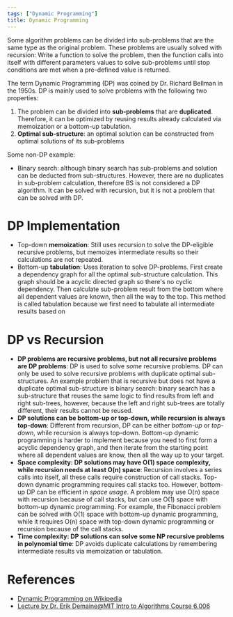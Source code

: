 ```yaml
---
tags: ["Dynamic Programming"]
title: Dynamic Programming
---
```


Some algorithm problems can be divided into sub-problems that are the same type as the original problem. These problems are usually solved with recursion: Write a function to solve the problem, then the function calls into itself with different parameters values to solve sub-problems until stop conditions are met when a pre-defined value is returned.

The term Dynamic Programming (DP) was coined by Dr. Richard Bellman in the 1950s. DP is mainly used to solve problems with the following two properties:

1. The problem can be divided into **sub-problems** that are **duplicated**. Therefore, it can be optimized by reusing results already calculated via  memoization or a bottom-up tabulation.
2. **Optimal sub-structure**: an optimal solution can be constructed from optimal solutions of its sub-problems

Some non-DP example:

- Binary search: although binary search has sub-problems and solution can be deducted from sub-structures. However, there are no duplicates in sub-problem calculation, therefore BS is not considered a DP algorithm. It can be solved with recursion, but it is not a problem that can be solved with DP.

# DP Implementation

- Top-down **memoization**: Still uses recursion to solve the DP-eligible recursive problems, but memoizes intermediate results so their calculations are not repeated.
- Bottom-up **tabulation**: Uses iteration to solve DP-problems. First create a dependency graph for all the optimal sub-structure calculation. This graph should be a acyclic directed graph so there's no cyclic dependency. Then calculate sub-problem result from the bottom where all dependent values are known, then all the way to the top. This method is called tabulation because we first need to tabulate all intermediate results based on 

# DP vs Recursion

- **DP problems are recursive problems, but not all recursive problems are DP problems**: DP is used to solve *some* recursive problems. DP can only be used to solve recursive problems with duplicate optimal sub-structures. An example problem that is recursive but does not have a duplicate optimal sub-structure is binary search: binary search has a sub-structure that reuses the same logic to find results from left and right sub-trees, however, because the left and right sub-trees are totally different, their results cannot be reused.
- **DP solutions can be bottom-up or top-down, while recursion is always top-down**: Different from recursion, DP can be either *bottom-up* or *top-down*, while recursion is always top-down. Bottom-up dynamic programming is harder to implement because you need to first form a acyclic dependency graph, and then iterate from the starting point where all dependent values are know, then all the way up to your target.
- **Space complexity: DP solutions may have O(1) space complexity, while recursion needs at least O(n) space**: Recursion involves a series calls into itself, all these calls require construction of call stacks. Top-down dynamic programming requires call stacks too. However, bottom-up DP can be efficient in *space usage*. A problem may use O(n) space with recursion because of call stacks, but can use O(1) space with bottom-up dynamic programming. For example, the Fibonacci problem can be solved with O(1) space with bottom-up dynamic programming, while it requires O(n) space with top-down dynamic programming or recursion because of the call stacks.
- **Time complexity: DP solutions can solve some NP recursive problems in polynomial time**: DP avoids duplicate calculations by remembering intermediate results via memoization or tabulation.

# References

- [Dynamic Programming on Wikipedia](https://en.wikipedia.org/wiki/Dynamic_programming)
- [Lecture by Dr. Erik Demaine@MIT Intro to Algorithms Course 6.006]()
